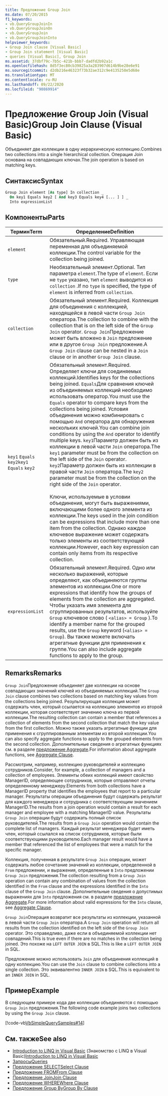 ```yaml
---
title: Предложение Group Join
ms.date: 07/20/2015
f1_keywords:
- vb.QueryGroupJoinIn
- vb.QueryGroupJoinOn
- vb.QueryGroupJoin
- vb.QueryGroupJoinInto
helpviewer_keywords:
- Group Join clause [Visual Basic]
- Group Join statement [Visual Basic]
- queries [Visual Basic], Group Join
ms.assetid: 37dbf79c-7b5c-421b-bbb7-dadfd2b92a1c
ms.openlocfilehash: 8d5f3ec80cb39825a3a283907d614b9be28e6e91
ms.sourcegitcommit: d2db216e46323f73b32ae312c9e4135258e5d68e
ms.translationtype: MT
ms.contentlocale: ru-RU
ms.lasthandoff: 09/22/2020
ms.locfileid: "90869914"
---
```

# <a name="group-join-clause-visual-basic"></a><span data-ttu-id="647dd-102">Предложение Group Join (Visual Basic)</span><span class="sxs-lookup"><span data-stu-id="647dd-102">Group Join Clause (Visual Basic)</span></span>

<span data-ttu-id="647dd-103">Объединяет две коллекции в одну иерархическую коллекцию.</span><span class="sxs-lookup"><span data-stu-id="647dd-103">Combines two collections into a single hierarchical collection.</span></span> <span data-ttu-id="647dd-104">Операция Join основана на совпадающих ключах.</span><span class="sxs-lookup"><span data-stu-id="647dd-104">The join operation is based on matching keys.</span></span>  
  
## <a name="syntax"></a><span data-ttu-id="647dd-105">Синтаксис</span><span class="sxs-lookup"><span data-stu-id="647dd-105">Syntax</span></span>  
  
```vb  
Group Join element [As type] In collection _  
  On key1 Equals key2 [ And key3 Equals key4 [... ] ] _  
  Into expressionList  
```  
  
## <a name="parts"></a><span data-ttu-id="647dd-106">Компоненты</span><span class="sxs-lookup"><span data-stu-id="647dd-106">Parts</span></span>  
  
|<span data-ttu-id="647dd-107">Термин</span><span class="sxs-lookup"><span data-stu-id="647dd-107">Term</span></span>|<span data-ttu-id="647dd-108">Определение</span><span class="sxs-lookup"><span data-stu-id="647dd-108">Definition</span></span>|  
|---|---|  
|`element`|<span data-ttu-id="647dd-109">Обязательный.</span><span class="sxs-lookup"><span data-stu-id="647dd-109">Required.</span></span> <span data-ttu-id="647dd-110">Управляющая переменная для объединяемой коллекции.</span><span class="sxs-lookup"><span data-stu-id="647dd-110">The control variable for the collection being joined.</span></span>|  
|`type`|<span data-ttu-id="647dd-111">Необязательный элемент.</span><span class="sxs-lookup"><span data-stu-id="647dd-111">Optional.</span></span> <span data-ttu-id="647dd-112">Тип параметра `element`.</span><span class="sxs-lookup"><span data-stu-id="647dd-112">The type of `element`.</span></span> <span data-ttu-id="647dd-113">Если не `type` указано, тип `element` выводится из `collection` .</span><span class="sxs-lookup"><span data-stu-id="647dd-113">If no `type` is specified, the type of `element` is inferred from `collection`.</span></span>|  
|`collection`|<span data-ttu-id="647dd-114">Обязательный элемент.</span><span class="sxs-lookup"><span data-stu-id="647dd-114">Required.</span></span> <span data-ttu-id="647dd-115">Коллекция для объединения с коллекцией, находящейся в левой части `Group Join` оператора.</span><span class="sxs-lookup"><span data-stu-id="647dd-115">The collection to combine with the collection that is on the left side of the `Group Join` operator.</span></span> <span data-ttu-id="647dd-116">`Group Join`Предложение может быть вложено в `Join` предложение или в другое `Group Join` предложение.</span><span class="sxs-lookup"><span data-stu-id="647dd-116">A `Group Join` clause can be nested in a `Join` clause or in another `Group Join` clause.</span></span>|  
|<span data-ttu-id="647dd-117">`key1` `Equals` `key2`</span><span class="sxs-lookup"><span data-stu-id="647dd-117">`key1` `Equals` `key2`</span></span>|<span data-ttu-id="647dd-118">Обязательный элемент.</span><span class="sxs-lookup"><span data-stu-id="647dd-118">Required.</span></span> <span data-ttu-id="647dd-119">Определяет ключи для соединяемых коллекций.</span><span class="sxs-lookup"><span data-stu-id="647dd-119">Identifies keys for the collections being joined.</span></span> <span data-ttu-id="647dd-120">`Equals`Для сравнения ключей из объединяемых коллекций необходимо использовать оператор.</span><span class="sxs-lookup"><span data-stu-id="647dd-120">You must use the `Equals` operator to compare keys from the collections being joined.</span></span> <span data-ttu-id="647dd-121">Условия объединения можно комбинировать с помощью `And` оператора для обнаружения нескольких ключей.</span><span class="sxs-lookup"><span data-stu-id="647dd-121">You can combine join conditions by using the `And` operator to identify multiple keys.</span></span> <span data-ttu-id="647dd-122">`key1`Параметр должен быть из коллекции в левой части `Join` оператора.</span><span class="sxs-lookup"><span data-stu-id="647dd-122">The `key1` parameter must be from the collection on the left side of the `Join` operator.</span></span> <span data-ttu-id="647dd-123">`key2`Параметр должен быть из коллекции в правой части `Join` оператора.</span><span class="sxs-lookup"><span data-stu-id="647dd-123">The `key2` parameter must be from the collection on the right side of the `Join` operator.</span></span><br /><br /> <span data-ttu-id="647dd-124">Ключи, используемые в условии объединения, могут быть выражениями, включающими более одного элемента из коллекции.</span><span class="sxs-lookup"><span data-stu-id="647dd-124">The keys used in the join condition can be expressions that include more than one item from the collection.</span></span> <span data-ttu-id="647dd-125">Однако каждое ключевое выражение может содержать только элементы из соответствующей коллекции.</span><span class="sxs-lookup"><span data-stu-id="647dd-125">However, each key expression can contain only items from its respective collection.</span></span>|  
|`expressionList`|<span data-ttu-id="647dd-126">Обязательный элемент.</span><span class="sxs-lookup"><span data-stu-id="647dd-126">Required.</span></span> <span data-ttu-id="647dd-127">Одно или несколько выражений, которые определяют, как объединяются группы элементов из коллекции.</span><span class="sxs-lookup"><span data-stu-id="647dd-127">One or more expressions that identify how the groups of elements from the collection are aggregated.</span></span> <span data-ttu-id="647dd-128">Чтобы указать имя элемента для сгруппированных результатов, используйте `Group` ключевое слово ( `<alias> = Group` ).</span><span class="sxs-lookup"><span data-stu-id="647dd-128">To identify a member name for the grouped results, use the `Group` keyword (`<alias> = Group`).</span></span> <span data-ttu-id="647dd-129">Вы также можете включать агрегатные функции для применения к группе.</span><span class="sxs-lookup"><span data-stu-id="647dd-129">You can also include aggregate functions to apply to the group.</span></span>|  
  
## <a name="remarks"></a><span data-ttu-id="647dd-130">Remarks</span><span class="sxs-lookup"><span data-stu-id="647dd-130">Remarks</span></span>  

 <span data-ttu-id="647dd-131">`Group Join`Предложение объединяет две коллекции на основе совпадающих значений ключей из объединяемых коллекций.</span><span class="sxs-lookup"><span data-stu-id="647dd-131">The `Group Join` clause combines two collections based on matching key values from the collections being joined.</span></span> <span data-ttu-id="647dd-132">Результирующая коллекция может содержать член, который ссылается на коллекцию элементов из второй коллекции, которая соответствует значению ключа из первой коллекции.</span><span class="sxs-lookup"><span data-stu-id="647dd-132">The resulting collection can contain a member that references a collection of elements from the second collection that match the key value from the first collection.</span></span> <span data-ttu-id="647dd-133">Можно также указать агрегатные функции для применения к сгруппированным элементам из второй коллекции.</span><span class="sxs-lookup"><span data-stu-id="647dd-133">You can also specify aggregate functions to apply to the grouped elements from the second collection.</span></span> <span data-ttu-id="647dd-134">Дополнительные сведения о агрегатных функциях см. в разделе [предложение Aggregate](aggregate-clause.md).</span><span class="sxs-lookup"><span data-stu-id="647dd-134">For information about aggregate functions, see [Aggregate Clause](aggregate-clause.md).</span></span>  
  
 <span data-ttu-id="647dd-135">Рассмотрим, например, коллекцию руководителей и коллекцию сотрудников.</span><span class="sxs-lookup"><span data-stu-id="647dd-135">Consider, for example, a collection of managers and a collection of employees.</span></span> <span data-ttu-id="647dd-136">Элементы обеих коллекций имеют свойство ManagerID, определяющее сотрудников, которые отправляют отчеты определенному менеджеру.</span><span class="sxs-lookup"><span data-stu-id="647dd-136">Elements from both collections have a ManagerID property that identifies the employees that report to a particular manager.</span></span> <span data-ttu-id="647dd-137">Результаты операции объединения будут содержать результат для каждого менеджера и сотрудника с соответствующим значением ManagerID.</span><span class="sxs-lookup"><span data-stu-id="647dd-137">The results from a join operation would contain a result for each manager and employee with a matching ManagerID value.</span></span> <span data-ttu-id="647dd-138">Результаты `Group Join` операции будут содержать полный список руководителей.</span><span class="sxs-lookup"><span data-stu-id="647dd-138">The results from a `Group Join` operation would contain the complete list of managers.</span></span> <span data-ttu-id="647dd-139">Каждый результат менеджера будет иметь член, который ссылался на список сотрудников, которые были соответствующими руководителю.</span><span class="sxs-lookup"><span data-stu-id="647dd-139">Each manager result would have a member that referenced the list of employees that were a match for the specific manager.</span></span>  
  
 <span data-ttu-id="647dd-140">Коллекция, полученная в результате `Group Join` операции, может содержать любое сочетание значений из коллекции, определенной в `From` предложении, и выражения, определенные в `Into` предложении `Group Join` предложения.</span><span class="sxs-lookup"><span data-stu-id="647dd-140">The collection resulting from a `Group Join` operation can contain any combination of values from the collection identified in the `From` clause and the expressions identified in the `Into` clause of the `Group Join` clause.</span></span> <span data-ttu-id="647dd-141">Дополнительные сведения о допустимых выражениях для `Into` предложения см. в разделе [предложение Aggregate](aggregate-clause.md).</span><span class="sxs-lookup"><span data-stu-id="647dd-141">For more information about valid expressions for the `Into` clause, see [Aggregate Clause](aggregate-clause.md).</span></span>  
  
 <span data-ttu-id="647dd-142">`Group Join`Операция возвратит все результаты из коллекции, указанной в левой части `Group Join` оператора.</span><span class="sxs-lookup"><span data-stu-id="647dd-142">A `Group Join` operation will return all results from the collection identified on the left side of the `Group Join` operator.</span></span> <span data-ttu-id="647dd-143">Это справедливо, даже если в объединяемой коллекции нет совпадений.</span><span class="sxs-lookup"><span data-stu-id="647dd-143">This is true even if there are no matches in the collection being joined.</span></span> <span data-ttu-id="647dd-144">Это похоже на `LEFT OUTER JOIN` в SQL.</span><span class="sxs-lookup"><span data-stu-id="647dd-144">This is like a `LEFT OUTER JOIN` in SQL.</span></span>  
  
 <span data-ttu-id="647dd-145">Предложение можно использовать `Join` для объединения коллекций в одну коллекцию.</span><span class="sxs-lookup"><span data-stu-id="647dd-145">You can use the `Join` clause to combine collections into a single collection.</span></span> <span data-ttu-id="647dd-146">Это эквивалентно `INNER JOIN` в SQL.</span><span class="sxs-lookup"><span data-stu-id="647dd-146">This is equivalent to an `INNER JOIN` in SQL.</span></span>  
  
## <a name="example"></a><span data-ttu-id="647dd-147">Пример</span><span class="sxs-lookup"><span data-stu-id="647dd-147">Example</span></span>  

 <span data-ttu-id="647dd-148">В следующем примере кода две коллекции объединяются с помощью `Group Join` предложения.</span><span class="sxs-lookup"><span data-stu-id="647dd-148">The following code example joins two collections by using the `Group Join` clause.</span></span>  
  
 [!code-vb[VbSimpleQuerySamples#14](~/samples/snippets/visualbasic/VS_Snippets_VBCSharp/VbSimpleQuerySamples/VB/QuerySamples1.vb#14)]  
  
## <a name="see-also"></a><span data-ttu-id="647dd-149">См. также</span><span class="sxs-lookup"><span data-stu-id="647dd-149">See also</span></span>

- <span data-ttu-id="647dd-150">[Introduction to LINQ in Visual Basic](../../programming-guide/language-features/linq/introduction-to-linq.md) (Знакомство с LINQ в Visual Basic)</span><span class="sxs-lookup"><span data-stu-id="647dd-150">[Introduction to LINQ in Visual Basic](../../programming-guide/language-features/linq/introduction-to-linq.md)</span></span>
- [<span data-ttu-id="647dd-151">Запросы</span><span class="sxs-lookup"><span data-stu-id="647dd-151">Queries</span></span>](index.md)
- [<span data-ttu-id="647dd-152">Предложение SELECT</span><span class="sxs-lookup"><span data-stu-id="647dd-152">Select Clause</span></span>](select-clause.md)
- [<span data-ttu-id="647dd-153">Предложение FROM</span><span class="sxs-lookup"><span data-stu-id="647dd-153">From Clause</span></span>](from-clause.md)
- [<span data-ttu-id="647dd-154">Предложение Join</span><span class="sxs-lookup"><span data-stu-id="647dd-154">Join Clause</span></span>](join-clause.md)
- [<span data-ttu-id="647dd-155">Предложение WHERE</span><span class="sxs-lookup"><span data-stu-id="647dd-155">Where Clause</span></span>](where-clause.md)
- [<span data-ttu-id="647dd-156">Предложение Group By</span><span class="sxs-lookup"><span data-stu-id="647dd-156">Group By Clause</span></span>](group-by-clause.md)
